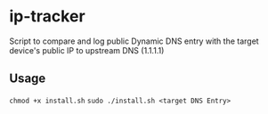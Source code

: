 # ip-tracker

Script to compare and log public Dynamic DNS entry with the target device's public IP to upstream DNS (1.1.1.1)

## Usage

`chmod +x install.sh`
`sudo ./install.sh <target DNS Entry>`

